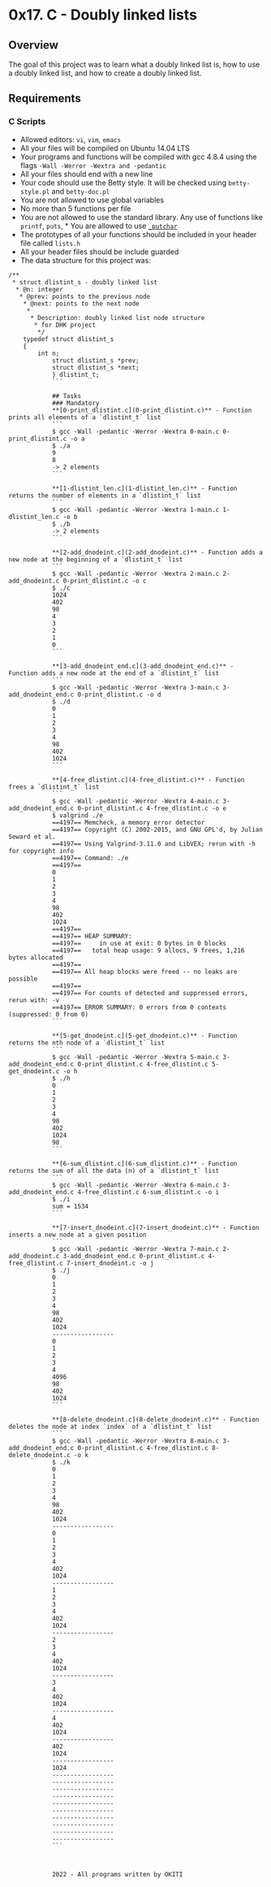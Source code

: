 # 0x17. C - Doubly linked lists

## Overview
The goal of this project was to learn what a doubly linked list is, how to use a doubly linked list, and how to create a doubly linked list.

## Requirements
### C Scripts
* Allowed editors: `vi`, `vim`, `emacs`
* All your files will be compiled on Ubuntu 14.04 LTS
* Your programs and functions will be compiled with gcc 4.8.4 using the flags `-Wall -Werror -Wextra and -pedantic`
* All your files should end with a new line
* Your code should use the Betty style. It will be checked using `betty-style.pl` and `betty-doc.pl`
* You are not allowed to use global variables
* No more than 5 functions per file
* You are not allowed to use the standard library. Any use of functions like `printf`, `puts`, * You are allowed to use [`_putchar`](https://github.com/dhkschool/_putchar.c/blob/master/_putchar.c)
* The prototypes of all your functions should be included in your header file called `lists.h`
* All your header files should be include guarded
* The data structure for this project was:
```
/**
 * struct dlistint_s - doubly linked list
  * @n: integer
   * @prev: points to the previous node
    * @next: points to the next node
     *
      * Description: doubly linked list node structure
       * for DHK project
        */
	typedef struct dlistint_s
	{
	    int n;
	        struct dlistint_s *prev;
		    struct dlistint_s *next;
		    } dlistint_t;
		    ```

		    ## Tasks
		    ### Mandatory
		    **[0-print_dlistint.c](0-print_dlistint.c)** - Function prints all elements of a `dlistint_t` list
		    ```
		    $ gcc -Wall -pedantic -Werror -Wextra 0-main.c 0-print_dlistint.c -o a
		    $ ./a
		    9
		    8
		    -> 2 elements
		    ```

		    **[1-dlistint_len.c](1-dlistint_len.c)** - Function returns the number of elements in a `dlistint_t` list
		    ```
		    $ gcc -Wall -pedantic -Werror -Wextra 1-main.c 1-dlistint_len.c -o b
		    $ ./b
		    -> 2 elements
		    ```

		    **[2-add_dnodeint.c](2-add_dnodeint.c)** - Function adds a new node at the beginning of a `dlistint_t` list
		    ```
		    $ gcc -Wall -pedantic -Werror -Wextra 2-main.c 2-add_dnodeint.c 0-print_dlistint.c -o c
		    $ ./c
		    1024
		    402
		    98
		    4
		    3
		    2
		    1
		    0
		    ```

		    **[3-add_dnodeint_end.c](3-add_dnodeint_end.c)** - Function adds a new node at the end of a `dlistint_t` list
		    ```
		    $ gcc -Wall -pedantic -Werror -Wextra 3-main.c 3-add_dnodeint_end.c 0-print_dlistint.c -o d
		    $ ./d
		    0
		    1
		    2
		    3
		    4
		    98
		    402
		    1024
		    ```

		    **[4-free_dlistint.c](4-free_dlistint.c)** - Function frees a `dlistint_t` list
		    ```
		    $ gcc -Wall -pedantic -Werror -Wextra 4-main.c 3-add_dnodeint_end.c 0-print_dlistint.c 4-free_dlistint.c -o e
		    $ valgrind ./e
		    ==4197== Memcheck, a memory error detector
		    ==4197== Copyright (C) 2002-2015, and GNU GPL'd, by Julian Seward et al.
		    ==4197== Using Valgrind-3.11.0 and LibVEX; rerun with -h for copyright info
		    ==4197== Command: ./e
		    ==4197==
		    0
		    1
		    2
		    3
		    4
		    98
		    402
		    1024
		    ==4197==
		    ==4197== HEAP SUMMARY:
		    ==4197==     in use at exit: 0 bytes in 0 blocks
		    ==4197==   total heap usage: 9 allocs, 9 frees, 1,216 bytes allocated
		    ==4197==
		    ==4197== All heap blocks were freed -- no leaks are possible
		    ==4197==
		    ==4197== For counts of detected and suppressed errors, rerun with: -v
		    ==4197== ERROR SUMMARY: 0 errors from 0 contexts (suppressed: 0 from 0)
		    ```

		    **[5-get_dnodeint.c](5-get_dnodeint.c)** - Function returns the nth node of a `dlistint_t` list
		    ```
		    $ gcc -Wall -pedantic -Werror -Wextra 5-main.c 3-add_dnodeint_end.c 0-print_dlistint.c 4-free_dlistint.c 5-get_dnodeint.c -o h
		    $ ./h
		    0
		    1
		    2
		    3
		    4
		    98
		    402
		    1024
		    98
		    ```

		    **[6-sum_dlistint.c](6-sum_dlistint.c)** - Function returns the sum of all the data (n) of a `dlistint_t` list
		    ```
		    $ gcc -Wall -pedantic -Werror -Wextra 6-main.c 3-add_dnodeint_end.c 4-free_dlistint.c 6-sum_dlistint.c -o i
		    $ ./i
		    sum = 1534
		    ```

		    **[7-insert_dnodeint.c](7-insert_dnodeint.c)** - Function inserts a new node at a given position
		    ```
		    $ gcc -Wall -pedantic -Werror -Wextra 7-main.c 2-add_dnodeint.c 3-add_dnodeint_end.c 0-print_dlistint.c 4-free_dlistint.c 7-insert_dnodeint.c -o j
		    $ ./j
		    0
		    1
		    2
		    3
		    4
		    98
		    402
		    1024
		    -----------------
		    0
		    1
		    2
		    3
		    4
		    4096
		    98
		    402
		    1024
		    ```

		    **[8-delete_dnodeint.c](8-delete_dnodeint.c)** - Function deletes the node at index `index` of a `dlistint_t` list
		    ```
		    $ gcc -Wall -pedantic -Werror -Wextra 8-main.c 3-add_dnodeint_end.c 0-print_dlistint.c 4-free_dlistint.c 8-delete_dnodeint.c -o k
		    $ ./k
		    0
		    1
		    2
		    3
		    4
		    98
		    402
		    1024
		    -----------------
		    0
		    1
		    2
		    3
		    4
		    402
		    1024
		    -----------------
		    1
		    2
		    3
		    4
		    402
		    1024
		    -----------------
		    2
		    3
		    4
		    402
		    1024
		    -----------------
		    3
		    4
		    402
		    1024
		    -----------------
		    4
		    402
		    1024
		    -----------------
		    402
		    1024
		    -----------------
		    1024
		    -----------------
		    -----------------
		    -----------------
		    -----------------
		    -----------------
		    -----------------
		    -----------------
		    -----------------
		    -----------------
		    -----------------
		    ```



		    2022 - All programs written by OKITI
